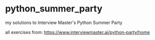 # python_summer_party
my solutions to Interview Master's Python Summer Party

all exercises from:
https://www.interviewmaster.ai/python-party/home
